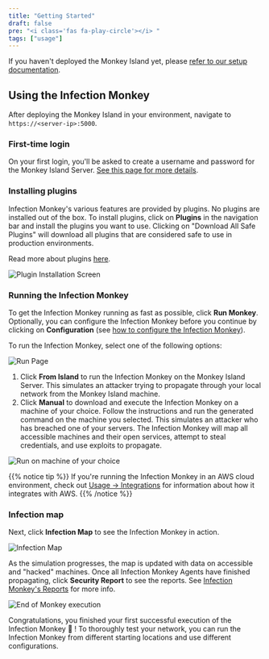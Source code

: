 ```yaml
---
title: "Getting Started"
draft: false
pre: "<i class='fas fa-play-circle'></i> "
tags: ["usage"]
---
```



<!-- TODO: Update screenshots -->

If you haven't deployed the Monkey Island yet, please [refer to our setup documentation](/setup).

## Using the Infection Monkey

After deploying the Monkey Island in your environment, navigate to `https://<server-ip>:5000`.

### First-time login

On your first login, you'll be asked to create a username and password for the Monkey Island Server. [See this page for more details](../../setup/accounts-and-security).

### Installing plugins

Infection Monkey's various features are provided by plugins. No plugins are installed out of the box. To install plugins, click on **Plugins** in the navigation bar and install the plugins you want to use. Clicking on "Download All Safe Plugins" will download all plugins that are considered safe to use in production environments.

Read more about plugins [here](/usage/plugins).

![Plugin Installation Screen](/images/island/plugins_page/plugin_installation.PNG "Plugin Installation")

### Running the Infection Monkey

To get the Infection Monkey running as fast as possible, click **Run Monkey**. Optionally, you can configure the Infection Monkey before you continue by clicking on **Configuration** (see [how to configure the Infection Monkey](../configuration)).

To run the Infection Monkey, select one of the following options:

![Run Page](/images/island/run_monkey_page/run_monkey.png "Run Page")

1. Click **From Island** to run the Infection Monkey on the Monkey Island Server. This simulates an attacker trying to propagate through your local network from the Monkey Island machine.
2. Click **Manual**  to download and execute the Infection Monkey on a machine of your choice.
Follow the instructions and run the generated command on the machine you selected. This simulates an attacker who has breached one of your servers. The Infection Monkey will map all accessible machines and their open services, attempt to steal credentials, and use exploits to propagate.

![Run on machine of your choice](/images/island/run_monkey_page/run_monkey_on_machine.png "Run on machine of your choice")

{{% notice tip %}}
If you're running the Infection Monkey in an AWS cloud environment, check out [Usage -> Integrations](../../usage/integrations) for information about how it integrates with AWS.
{{% /notice %}}

### Infection map

Next, click **Infection Map** to see the Infection Monkey in action.

![Infection Map](/images/island/infection_map_page/infection_map.png "Infection Map")

As the simulation progresses, the map is updated with data on accessible and "hacked" machines. Once
all Infection Monkey Agents have finished propagating, click **Security Report** to see the reports. See [Infection Monkey's Reports](../reports) for more info.

![End of Monkey execution](/images/island/infection_map_page/infection_map_with_arrow_to_report.png "End of Monkey execution")

Congratulations, you finished your first successful execution of the Infection Monkey 🎉 ! To thoroughly test your network, you can run the Infection Monkey from different starting locations and use different configurations.
